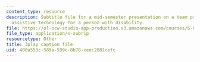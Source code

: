```yaml
---
content_type: resource
description: Subtitle file for a mid-semester presentation on a team project to develop
  assistive technology for a person with disability.
file: https://ol-ocw-studio-app-production.s3.amazonaws.com/courses/6-811-principles-and-practice-of-assistive-technology-fall-2014/400a553c589a599c8b78ceec2881cefc_EWjWv1YBB7A.vtt
file_type: application/x-subrip
resourcetype: Other
title: 3play caption file
uid: 400a553c-589a-599c-8b78-ceec2881cefc
---
```

